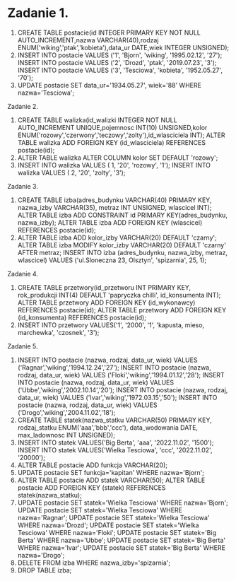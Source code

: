 # Zadanie 1.
1. CREATE TABLE postacie(id INTEGER PRIMARY KEY NOT NULL AUTO_INCREMENT,nazwa VARCHAR(40),rodzaj ENUM('wiking','ptak','kobieta'),data_ur DATE,wiek INTEGER UNSIGNED);
2. INSERT INTO postacie VALUES ('1', 'Bjorn', 'wiking', '1995.02.12', '27');
   INSERT INTO postacie VALUES ('2', 'Drozd', 'ptak', '2019.07.23', '3');
   INSERT INTO postacie VALUES ('3', 'Tesciowa', 'kobieta', '1952.05.27', '70');
3. UPDATE postacie SET data_ur='1934.05.27', wiek='88' WHERE nazwa='Tesciowa';

Zadanie 2.
1. CREATE TABLE walizka(id_walizki INTEGER NOT NULL AUTO_INCREMENT UNIQUE,pojemnosc INT(10) UNSIGNED,kolor ENUM('rozowy','czerwony','teczowy','zolty'),id_wlasciciela INT);
    ALTER TABLE walizka ADD FOREIGN KEY (id_wlasciciela) REFERENCES postacie(id);
2. ALTER TABLE walizka ALTER COLUMN kolor SET DEFAULT 'rozowy';
3. INSERT INTO walizka VALUES ( 1, '20', 'rozowy', '1');
   INSERT INTO walizka VALUES ( 2, '20', 'zolty', '3');

Zadanie 3.
1. CREATE TABLE izba(adres_budynku VARCHAR(40) PRIMARY KEY, nazwa_izby VARCHAR(35), metraz INT UNSIGNED, wlascicel INT);
   ALTER TABLE izba ADD CONSTRAINT id PRIMARY KEY(adres_budynku, nazwa_izby);
   ALTER TABLE izba ADD FOREIGN KEY (wlascicel) REFERENCES postacie(id);
2. ALTER TABLE izba ADD kolor_izby VARCHAR(20) DEFAULT 'czarny';
   ALTER TABLE izba MODIFY kolor_izby VARCHAR(20) DEFAULT 'czarny' AFTER metraz;
   INSERT INTO izba (adres_budynku, nazwa_izby, metraz, wlascicel) VALUES ('ul.Sloneczna 23, Olsztyn', 'spizarnia', 25, 1);

Zadanie 4.
1. CREATE TABLE przetwory(id_przetworu INT PRIMARY KEY, rok_produkcji INT(4) DEFAULT 'papryczka chilli', id_konsumenta INT);
   ALTER TABLE przetwory ADD FOREIGN KEY (id_wykonawcy) REFERENCES postacie(id);
   ALTER TABLE przetwory ADD FOREIGN KEY (id_konsumenta) REFERENCES postacie(id);
2. INSERT INTO przetwory VALUES('1', '2000', '1', 'kapusta, mieso, marchewka', 'czosnek', '3');

Zadanie 5.
1. INSERT INTO postacie (nazwa, rodzaj, data_ur, wiek) VALUES ('Ragnar','wiking','1994.12.24','27');
   INSERT INTO postacie (nazwa, rodzaj, data_ur, wiek) VALUES ('Floki','wiking','1994.01.12','28');
   INSERT INTO postacie (nazwa, rodzaj, data_ur, wiek) VALUES ('Ubbe','wiking','2002.10.14','20');
   INSERT INTO postacie (nazwa, rodzaj, data_ur, wiek) VALUES ('Ivar','wiking','1972.03.15','50');
   INSERT INTO postacie (nazwa, rodzaj, data_ur, wiek) VALUES ('Drogo','wiking','2004.11.02','18');
2. CREATE TABLE statek(nazwa_statku VARCHAR(50) PRIMARY KEY, rodzaj_statku ENUM('aaa','bbb','ccc'), data_wodowania DATE, max_ladownosc INT UNSIGNED);
3. INSERT INTO statek VALUES('Big Berta', 'aaa', '2022.11.02', '1500');
   INSERT INTO statek VALUES('Wielka Tesciowa', 'ccc', '2022.11.02', '20000');
4. ALTER TABLE postacie ADD funkcja VARCHAR(20);
5. UPDATE postacie SET funkcja='kapitan' WHERE nazwa='Bjorn';
6. ALTER TABLE postacie ADD statek VARCHAR(50);
   ALTER TABLE postacie ADD FOREIGN KEY (statek) REFERENCES statek(nazwa_statku);
7. UPDATE postacie SET statek='Wielka Tesciowa' WHERE nazwa='Bjorn';
   UPDATE postacie SET statek='Wielka Tesciowa' WHERE nazwa='Ragnar';
   UPDATE postacie SET statek='Wielka Tesciowa' WHERE nazwa='Drozd';
   UPDATE postacie SET statek='Wielka Tesciowa' WHERE nazwa='Floki';
   UPDATE postacie SET statek='Big Berta' WHERE nazwa='Ubbe';
   UPDATE postacie SET statek='Big Berta' WHERE nazwa='Ivar';
   UPDATE postacie SET statek='Big Berta' WHERE nazwa='Drogo';
8. DELETE FROM izba WHERE nazwa_izby='spizarnia';
9. DROP TABLE izba;
